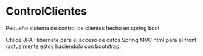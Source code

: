 # ControlClientes
 Pequeño sistema de control de clientes hecho en spring boot
 
 Utilice JPA Hibernate para el acceso de datos
 Spring MVC
 html para el front (actualmente estoy haciendolo con bootstrap.
